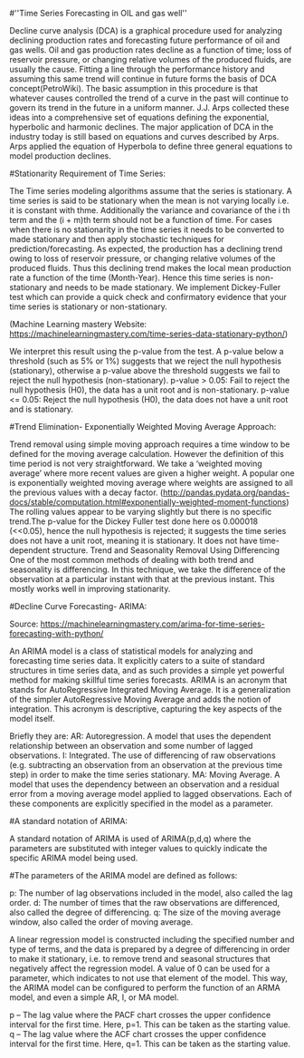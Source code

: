 #''Time Series Forecasting in OIL and gas well''

Decline curve analysis (DCA) is a graphical procedure used for analyzing declining production rates and forecasting future performance of oil and gas wells. Oil and gas production rates decline as a function of time; loss of reservoir pressure, or changing relative volumes of the produced fluids, are usually the cause. Fitting a line through the performance history and assuming this same trend will continue in future forms the basis of DCA concept(PetroWiki). The basic assumption in this procedure is that whatever causes controlled the trend of a curve in the past will continue to govern its trend in the future in a uniform manner. J.J. Arps collected these ideas into a comprehensive set of equations defining the exponential, hyperbolic and harmonic declines. The major application of DCA in the industry today is still based on equations and curves described by Arps. Arps applied the equation of Hyperbola to define three general equations to model production declines.

#Stationarity Requirement of Time Series:

The Time series modeling algorithms assume that the series is stationary. A time series is said to be stationary when the mean is not varying locally i.e. it is constant with thme. Additionally the variance and covariance of the i th term and the (i + m)th term should not be a function of time. For cases when there is no stationarity in the time series it needs to be converted to made stationary and then apply stochastic techniques for prediction/forecasting. As expected, the production has a declining trend owing to loss of reservoir pressure, or changing relative volumes of the produced fluids. Thus this declining trend makes the local mean production rate a function of the time (Month-Year). Hence this time series is non-stationary and needs to be made stationary. We implement Dickey-Fuller test which can provide a quick check and confirmatory evidence that your time series is stationary or non-stationary.

(Machine Learning mastery Website: https://machinelearningmastery.com/time-series-data-stationary-python/)

We interpret this result using the p-value from the test. A p-value below a threshold (such as 5% or 1%) suggests that we reject the null hypothesis (stationary), otherwise a p-value above the threshold suggests we fail to reject the null hypothesis (non-stationary). p-value > 0.05: Fail to reject the null hypothesis (H0), the data has a unit root and is non-stationary. p-value <= 0.05: Reject the null hypothesis (H0), the data does not have a unit root and is stationary.

#Trend Elimination- Exponentially Weighted Moving Average Approach:

Trend removal using simple moving approach requires a time window to be defined for the moving average calculation. However the definition of this time period is not very straightforward. We take a ‘weighted moving average’ where more recent values are given a higher weight. A popular one is exponentially weighted moving average where weights are assigned to all the previous values with a decay factor. (http://pandas.pydata.org/pandas-docs/stable/computation.html#exponentially-weighted-moment-functions) The rolling values appear to be varying slightly but there is no specific trend.The p-value for the Dickey Fuller test done here os 0.000018 (<<0.05), hence the null hypothesis is rejected; it suggests the time series does not have a unit root, meaning it is stationary. It does not have time-dependent structure. Trend and Seasonality Removal Using Differencing One of the most common methods of dealing with both trend and seasonality is differencing. In this technique, we take the difference of the observation at a particular instant with that at the previous instant. This mostly works well in improving stationarity.

#Decline Curve Forecasting- ARIMA:

Source: https://machinelearningmastery.com/arima-for-time-series-forecasting-with-python/

An ARIMA model is a class of statistical models for analyzing and forecasting time series data. It explicitly caters to a suite of standard structures in time series data, and as such provides a simple yet powerful method for making skillful time series forecasts. ARIMA is an acronym that stands for AutoRegressive Integrated Moving Average. It is a generalization of the simpler AutoRegressive Moving Average and adds the notion of integration. This acronym is descriptive, capturing the key aspects of the model itself.

Briefly they are: AR: Autoregression. A model that uses the dependent relationship between an observation and some number of lagged observations. I: Integrated. The use of differencing of raw observations (e.g. subtracting an observation from an observation at the previous time step) in order to make the time series stationary. MA: Moving Average. A model that uses the dependency between an observation and a residual error from a moving average model applied to lagged observations. Each of these components are explicitly specified in the model as a parameter.

#A standard notation of ARIMA:

A standard notation of ARIMA is used of ARIMA(p,d,q) where the parameters are substituted with integer values to quickly indicate the specific ARIMA model being used.

#The parameters of the ARIMA model are defined as follows:

p: The number of lag observations included in the model, also called the lag order. d: The number of times that the raw observations are differenced, also called the degree of differencing. q: The size of the moving average window, also called the order of moving average.

A linear regression model is constructed including the specified number and type of terms, and the data is prepared by a degree of differencing in order to make it stationary, i.e. to remove trend and seasonal structures that negatively affect the regression model. A value of 0 can be used for a parameter, which indicates to not use that element of the model. This way, the ARIMA model can be configured to perform the function of an ARMA model, and even a simple AR, I, or MA model.

p – The lag value where the PACF chart crosses the upper confidence interval for the first time. Here, p=1. This can be taken as the starting value. q – The lag value where the ACF chart crosses the upper confidence interval for the first time. Here, q=1. This can be taken as the starting value.

